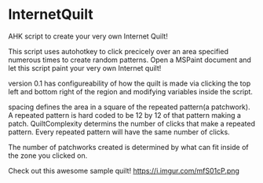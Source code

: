 # InternetQuilt
AHK script to create your very own Internet Quilt!

This script uses autohotkey to click precicely over an area specified numerous times to create random patterns. Open a MSPaint document and let this script paint your very own Internet quilt!

version 0.1 has configureability of how the quilt is made via clicking the top left and bottom right of the region and modifying variables inside the script.

spacing defines the area in a square of the repeated pattern(a patchwork). A repeated pattern is hard coded to be 12 by 12 of that pattern making a patch. QuiltComplexity determins the number of clicks that make a repeated pattern. Every repeated pattern will have the same number of clicks.

The number of patchworks created is determined by what can fit inside of the zone you clicked on.

Check out this awesome sample quilt! https://i.imgur.com/mfS01cP.png
